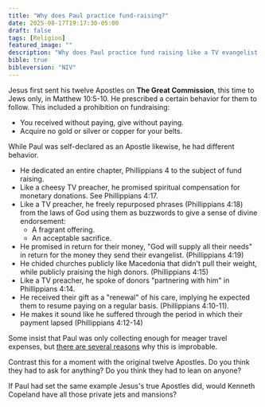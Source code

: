 ```yaml
---
title: "Why does Paul practice fund-raising?"
date: 2025-08-17T19:17:30-05:00
draft: false
tags: [Religion]
featured_image: ""
description: "Why does Paul practice fund raising like a TV evangelist when Jesus prohibits it?  Why was there one set of rules for twelve apostles, and another set of rules for the self-appointed thirteenth one?"
bible: true
bibleversion: "NIV"
---
```


Jesus first sent his twelve Apostles on **The Great Commission**, this time to Jews only, in Matthew 10:5-10. He prescribed a certain behavior for them to follow. This included a prohibition on fundraising:

- You received without paying, give without paying.
- Acquire no gold or silver or copper for your belts.

While Paul was self-declared as an Apostle likewise, he had different behavior.  

- He dedicated an entire chapter, Phillippians 4 to the subject of fund raising.
- Like a cheesy TV preacher, he promised spiritual compensation for monetary donations. See Phillippians 4:17.
- Like a TV preacher, he freely repurposed phrases (Phillippians 4:18) from the laws of God using them as buzzwords to give a sense of divine endorsement:
  - A fragrant offering.
  - An acceptable sacrifice.
- He promised in return for their money, "God will supply all their needs" in return for the money they send their evangelist. (Phillippians 4:19)
- He chided churches publicly like Macedonia that didn't pull their weight, while publicly praising the high donors. (Phillippians 4:15)
- Like a TV preacher, he spoke of donors "partnering with him" in Phillippians 4:14.
- He received their gift as a "renewal" of his care, implying he expected them to resume paying on a regular basis. (Phillippians 4:10-11).
- He makes it sound like he suffered through the period in which their payment lapsed (Phillippians 4:12-14)

Some insist that Paul was only collecting enough for meager travel expenses, but [there are several reasons](./../is-paul-a-fundraiser/) why this is improbable.

Contrast this for a moment with the original twelve Apostles.  Do you think they had to ask for anything? Do you think they had to lean on anyone?

If Paul had set the same example Jesus's true Apostles did, would Kenneth Copeland have all those private jets and mansions?

